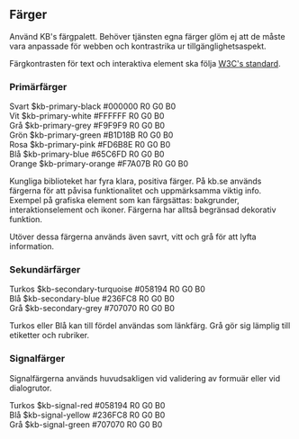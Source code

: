 ## Färger

Använd KB's färgpalett. Behöver tjänsten egna färger glöm ej att de måste vara anpassade för webben och kontrastrika ur tillgänglighetsaspekt.

Färgkontrasten för text och interaktiva element ska följa [W3C's standard](#).

### Primärfärger

<div class="example-block bg-light">
    <div class="row">
        <div class="example-color col-md-6">
            <div class="example-color-circle bg-kb-primary-black ratio ratio-1x1"></div>
            <div class="example-color-description">
                <span>Svart</span>
                <span>$kb-primary-black</span>
                <span>#000000</span>
                <span>R0 G0 B0</span>
            </div>
        </div>
        <div class="example-color col-md-6">
            <div class="example-color-circle bg-kb-primary-white border ratio ratio-1x1"></div>
            <div class="example-color-description">
                <span>Vit</span>
                <span>$kb-primary-white</span>
                <span>#FFFFFF</span>
                <span>R0 G0 B0</span>
            </div>
        </div>
    </div>
    <div class="row">
        <div class="example-color col-md-6">
            <div class="example-color-circle bg-kb-primary-grey ratio ratio-1x1"></div>
            <div class="example-color-description">
                <span>Grå</span>
                <span>$kb-primary-grey</span>
                <span>#F9F9F9</span>
                <span>R0 G0 B0</span>
            </div>
        </div>
    </div>
    <div class="row">
        <div class="example-color col-md-6">
            <div class="example-color-circle bg-kb-primary-green ratio ratio-1x1"></div>
            <div class="example-color-description">
                <span>Grön</span>
                <span>$kb-primary-green</span>
                <span>#B1D18B</span>
                <span>R0 G0 B0</span>
            </div>
        </div>
        <div class="example-color col-md-6">
            <div class="example-color-circle bg-kb-primary-pink ratio ratio-1x1"></div>
            <div class="example-color-description">
                <span>Rosa</span>
                <span>$kb-primary-pink</span>
                <span>#FD6B8E</span>
                <span>R0 G0 B0</span>
            </div>
        </div>
    </div>
    <div class="row">
        <div class="example-color col-md-6">
            <div class="example-color-circle bg-kb-primary-blue ratio ratio-1x1"></div>
            <div class="example-color-description">
                <span>Blå</span>
                <span>$kb-primary-blue</span>
                <span>#65C6FD</span>
                <span>R0 G0 B0</span>
            </div>
        </div>
        <div class="example-color col-md-6">
            <div class="example-color-circle bg-kb-primary-orange ratio ratio-1x1"></div>
            <div class="example-color-description">
                <span>Orange</span>
                <span>$kb-primary-orange</span>
                <span>#F7A07B</span>
                <span>R0 G0 B0</span>
            </div>
        </div>
    </div>
</div>

Kungliga biblioteket har fyra klara, positiva färger. På kb.se används färgerna för att påvisa funktionalitet och uppmärksamma viktig info. Exempel på grafiska element som kan färgsättas: bakgrunder, interaktionselement och ikoner. Färgerna har alltså begränsad dekorativ funktion.

Utöver dessa färgerna används även savrt, vitt och grå för att lyfta information.


### Sekundärfärger

<div class="example-block">
    <div class="row">
        <div class="example-color col-md-6">
            <div class="example-color-circle bg-kb-secondary-turquoise ratio ratio-1x1"></div>
            <div class="example-color-description">
                <span>Turkos</span>
                <span>$kb-secondary-turquoise</span>
                <span>#058194</span>
                <span>R0 G0 B0</span>
            </div>
        </div>
        <div class="example-color col-md-6">
            <div class="example-color-circle bg-kb-secondary-blue ratio ratio-1x1"></div>
            <div class="example-color-description">
                <span>Blå</span>
                <span>$kb-secondary-blue</span>
                <span>#236FC8</span>
                <span>R0 G0 B0</span>
            </div>
        </div>
    </div>
    <div class="row">
        <div class="example-color col-md-6">
            <div class="example-color-circle bg-kb-secondary-grey ratio ratio-1x1"></div>
            <div class="example-color-description">
                <span>Grå</span>
                <span>$kb-secondary-grey</span>
                <span>#707070</span>
                <span>R0 G0 B0</span>
            </div>
        </div>
    </div>
</div>

Turkos eller Blå kan till fördel användas som länkfärg. Grå gör sig lämplig till etiketter och rubriker.

### Signalfärger

Signalfärgerna används huvudsakligen vid validering av formuär eller vid dialogrutor.

<div class="example-block">
    <div class="row">
        <div class="example-color col-md-6">
            <div class="example-color-circle bg-kb-signal-red ratio ratio-1x1"></div>
            <div class="example-color-description">
                <span>Turkos</span>
                <span>$kb-signal-red</span>
                <span>#058194</span>
                <span>R0 G0 B0</span>
            </div>
        </div>
        <div class="example-color col-md-6">
            <div class="example-color-circle bg-kb-signal-yellow ratio ratio-1x1"></div>
            <div class="example-color-description">
                <span>Blå</span>
                <span>$kb-signal-yellow</span>
                <span>#236FC8</span>
                <span>R0 G0 B0</span>
            </div>
        </div>
    </div>
    <div class="row">
        <div class="example-color col-md-6">
            <div class="example-color-circle bg-kb-signal-green ratio ratio-1x1"></div>
            <div class="example-color-description">
                <span>Grå</span>
                <span>$kb-signal-green</span>
                <span>#707070</span>
                <span>R0 G0 B0</span>
            </div>
        </div>
    </div>
</div>